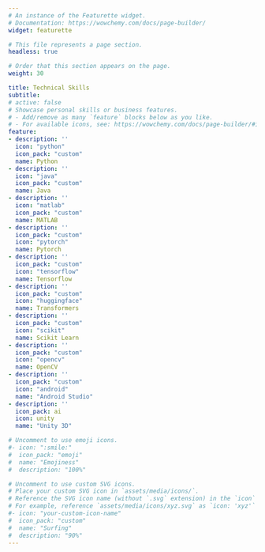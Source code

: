 ```yaml
---
# An instance of the Featurette widget.
# Documentation: https://wowchemy.com/docs/page-builder/
widget: featurette

# This file represents a page section.
headless: true

# Order that this section appears on the page.
weight: 30

title: Technical Skills
subtitle:
# active: false
# Showcase personal skills or business features.
# - Add/remove as many `feature` blocks below as you like.
# - For available icons, see: https://wowchemy.com/docs/page-builder/#icons
feature:
- description: ''
  icon: "python"
  icon_pack: "custom"
  name: Python
- description: ''
  icon: "java"
  icon_pack: "custom"
  name: Java
- description: ''
  icon: "matlab"
  icon_pack: "custom"
  name: MATLAB
- description: ''
  icon_pack: "custom"
  icon: "pytorch"
  name: Pytorch
- description: ''
  icon_pack: "custom"
  icon: "tensorflow"
  name: Tensorflow
- description: ''
  icon_pack: "custom"
  icon: "huggingface"
  name: Transformers
- description: ''
  icon_pack: "custom"
  icon: "scikit"
  name: Scikit Learn
- description: ''
  icon_pack: "custom"
  icon: "opencv"
  name: OpenCV
- description: ''
  icon_pack: "custom"
  icon: "android"
  name: "Android Studio"
- description: ''
  icon_pack: ai
  icon: unity
  name: "Unity 3D"

# Uncomment to use emoji icons.
#- icon: ":smile:"
#  icon_pack: "emoji"
#  name: "Emojiness"
#  description: "100%"  

# Uncomment to use custom SVG icons.
# Place your custom SVG icon in `assets/media/icons/`.
# Reference the SVG icon name (without `.svg` extension) in the `icon` field.
# For example, reference `assets/media/icons/xyz.svg` as `icon: 'xyz'`
#- icon: "your-custom-icon-name"
#  icon_pack: "custom"
#  name: "Surfing"
#  description: "90%"
---
```

